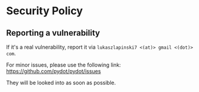 # Security Policy
## Reporting a vulnerability

If it's a real vulnerability, report it via `lukaszlapinski7 <(at)> gmail <(dot)> com`.

For minor issues, please use the following link: https://github.com/pydot/pydot/issues

They will be looked into as soon as possible.
